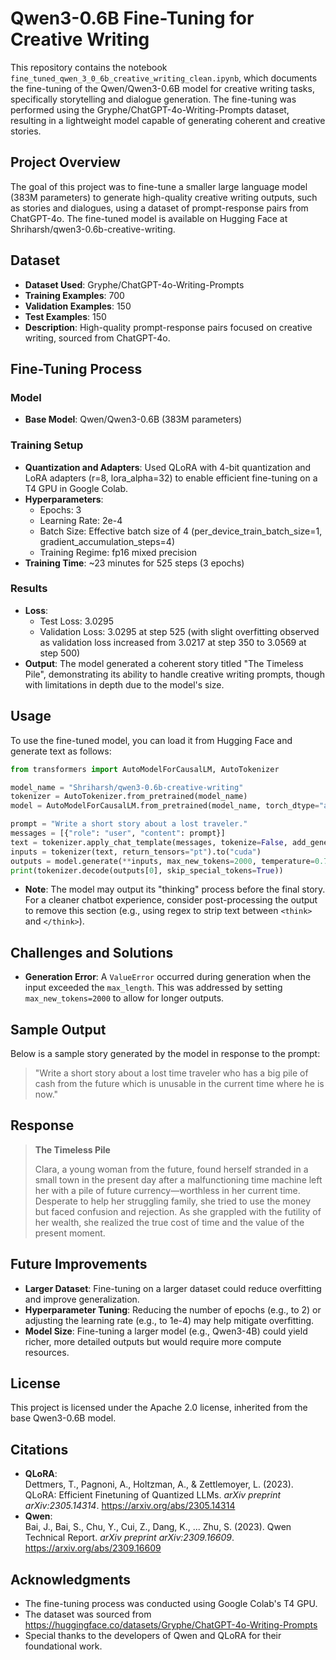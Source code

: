 # Qwen3-0.6B Fine-Tuning for Creative Writing

This repository contains the notebook `fine_tuned_qwen_3_0_6b_creative_writing_clean.ipynb`, which documents the fine-tuning of the Qwen/Qwen3-0.6B model for creative writing tasks, specifically storytelling and dialogue generation. The fine-tuning was performed using the Gryphe/ChatGPT-4o-Writing-Prompts dataset, resulting in a lightweight model capable of generating coherent and creative stories.

## Project Overview

The goal of this project was to fine-tune a smaller large language model (383M parameters) to generate high-quality creative writing outputs, such as stories and dialogues, using a dataset of prompt-response pairs from ChatGPT-4o. The fine-tuned model is available on Hugging Face at Shriharsh/qwen3-0.6b-creative-writing.

## Dataset

- **Dataset Used**: Gryphe/ChatGPT-4o-Writing-Prompts
- **Training Examples**: 700
- **Validation Examples**: 150
- **Test Examples**: 150
- **Description**: High-quality prompt-response pairs focused on creative writing, sourced from ChatGPT-4o.

## Fine-Tuning Process

### Model

- **Base Model**: Qwen/Qwen3-0.6B (383M parameters)

### Training Setup

- **Quantization and Adapters**: Used QLoRA with 4-bit quantization and LoRA adapters (r=8, lora_alpha=32) to enable efficient fine-tuning on a T4 GPU in Google Colab.
- **Hyperparameters**:
  - Epochs: 3
  - Learning Rate: 2e-4
  - Batch Size: Effective batch size of 4 (per_device_train_batch_size=1, gradient_accumulation_steps=4)
  - Training Regime: fp16 mixed precision
- **Training Time**: \~23 minutes for 525 steps (3 epochs)

### Results

- **Loss**:
  - Test Loss: 3.0295
  - Validation Loss: 3.0295 at step 525 (with slight overfitting observed as validation loss increased from 3.0217 at step 350 to 3.0569 at step 500)
- **Output**: The model generated a coherent story titled "The Timeless Pile", demonstrating its ability to handle creative writing prompts, though with limitations in depth due to the model's size.

## Usage

To use the fine-tuned model, you can load it from Hugging Face and generate text as follows:

```python
from transformers import AutoModelForCausalLM, AutoTokenizer

model_name = "Shriharsh/qwen3-0.6b-creative-writing"
tokenizer = AutoTokenizer.from_pretrained(model_name)
model = AutoModelForCausalLM.from_pretrained(model_name, torch_dtype="auto", device_map="auto")

prompt = "Write a short story about a lost traveler."
messages = [{"role": "user", "content": prompt}]
text = tokenizer.apply_chat_template(messages, tokenize=False, add_generation_prompt=True)
inputs = tokenizer(text, return_tensors="pt").to("cuda")
outputs = model.generate(**inputs, max_new_tokens=2000, temperature=0.7, top_p=0.9)
print(tokenizer.decode(outputs[0], skip_special_tokens=True))
```

- **Note**: The model may output its "thinking" process before the final story. For a cleaner chatbot experience, consider post-processing the output to remove this section (e.g., using regex to strip text between `<think>` and `</think>`).

## Challenges and Solutions

- **Generation Error**: A `ValueError` occurred during generation when the input exceeded the `max_length`. This was addressed by setting `max_new_tokens=2000` to allow for longer outputs.

## Sample Output

Below is a sample story generated by the model in response to the prompt:

> "Write a short story about a lost time traveler who has a big pile of cash from the future which is unusable in the current time where he is now."

## Response

> **The Timeless Pile**
>
> Clara, a young woman from the future, found herself stranded in a small town in the present day after a malfunctioning time machine left her with a pile of future currency—worthless in her current time. Desperate to help her struggling family, she tried to use the money but faced confusion and rejection. As she grappled with the futility of her wealth, she realized the true cost of time and the value of the present moment.

## Future Improvements

- **Larger Dataset**: Fine-tuning on a larger dataset could reduce overfitting and improve generalization.
- **Hyperparameter Tuning**: Reducing the number of epochs (e.g., to 2) or adjusting the learning rate (e.g., to 1e-4) may help mitigate overfitting.
- **Model Size**: Fine-tuning a larger model (e.g., Qwen3-4B) could yield richer, more detailed outputs but would require more compute resources.

## License

This project is licensed under the Apache 2.0 license, inherited from the base Qwen3-0.6B model.

## Citations

- **QLoRA**:\
  Dettmers, T., Pagnoni, A., Holtzman, A., & Zettlemoyer, L. (2023). QLoRA: Efficient Finetuning of Quantized LLMs. *arXiv preprint arXiv:2305.14314*. https://arxiv.org/abs/2305.14314
- **Qwen**:\
  Bai, J., Bai, S., Chu, Y., Cui, Z., Dang, K., ... Zhu, S. (2023). Qwen Technical Report. *arXiv preprint arXiv:2309.16609*. https://arxiv.org/abs/2309.16609

## Acknowledgments

- The fine-tuning process was conducted using Google Colab's T4 GPU.
- The dataset was sourced from https://huggingface.co/datasets/Gryphe/ChatGPT-4o-Writing-Prompts
- Special thanks to the developers of Qwen and QLoRA for their foundational work.
